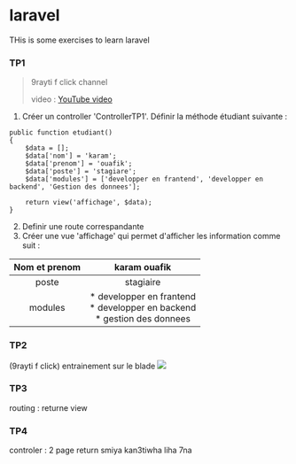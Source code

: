 # laravel

THis is some exercises to learn laravel



### TP1

> 9rayti f click channel
> 
> video : <a href="https://youtu.be/9dGmUvg9QQ0?si=RmUvojuobIsqC3R9">YouTube video</a>

1. Créer un controller 'ControllerTP1'. Définir la méthode étudiant suivante :
```
public function etudiant()
{
    $data = [];
    $data['nom'] = 'karam';
    $data['prenom'] = 'ouafik';
    $data['poste'] = 'stagiare';
    $data['modules'] = ['developper en frantend', 'developper en backend', 'Gestion des donnees'];

    return view('affichage', $data);
}
```
2. Definir une route correspandante
3. Créer une vue 'affichage' qui permet d'afficher les information comme suit :

| Nom et prenom | karam ouafik |
| :-----: | :---: |
| poste | stagiaire |
| modules | * developper en frantend <br> * developper en backend <br> * gestion des donnees |






### TP2
(9rayti f click)
entrainement sur le blade
<img src="https://videonotebook-backend-prod-s3bucket-o7wnhni1juc2.s3.us-west-2.amazonaws.com/2edab29d-5602-4711-aa85-a1659a5abdd6-marked.jpeg?AWSAccessKeyId=ASIASVZU45PP4A5VFJN7&Expires=1701217422&Signature=PmqDoFd3aqag2E27D2ZANUWuX3I%3D&X-Amzn-Trace-Id=Root%3D1-6562900e-19bf1a06409ee667377e7d9d%3BParent%3D438703f82b0c5d95%3BSampled%3D0%3BLineage%3D5400e9d1%3A0&x-amz-security-token=IQoJb3JpZ2luX2VjECgaCXVzLXdlc3QtMiJIMEYCIQC3UByPz87BER%2BzoDF70BocvLXIxmFke4XCFXqjK9z9dgIhAJznG6ysUiq8dTuIcIzc3foUkfecoLUAn5tP7QSltcuKKr4DCIH%2F%2F%2F%2F%2F%2F%2F%2F%2F%2FwEQABoMMTg0MjU3NjcwMTExIgzcfZts1pDGObBe6w0qkgO3UB7sakachHbtBifzwPlzCe4GolALxQ1VRoKu%2FpJ7MzleOGZIxMszovL9n0ZGfxB4vL1nBN5MLo0lLGVI0HAPDnSuLRtp3o%2F%2FkjROggEd7lZm8e4wzX0%2Fo6HM9KPTMnbAEa8LKlqxpadB%2FquYVdEVlMmNiLkzR%2B%2BUDy96MRxAPljcQszBg3rWNQrEO1j587R9ggbnVZB1M2VDcrMvkXvCR6p9H74WWQzOXDNzCUxSAHujVoor17f9UBMC5lRYR6Ax0HflG760xoc1d47EE%2B%2FK1tbQY7duQBhVPWXg5keh2hgWJhgLQ3V5JpGqjTzib%2B%2Fjbcg1V4w%2F2nE%2Bp2OOARvop5wp7qEQ2ooX75WVQFR4M%2BRomb6AAIzVRQ%2BoxKYxAWzxR8xnYkKKOfJTwpfEZ9wnfzyh7qUftV05B12wtuA75nnSulmmj%2BG2mIq3ffGi1A54NJraTbVVVR0pQTDWUqcs6jaHXrP6UM6OuKdFnAXKAkStluPRqSzrSwxbdju7Rffw5tCFbGO5dV3iLx9NFAGmz3Qwho%2BKqwY6nQEychs93ArrC1q%2FCAf6hBaIyGOGo7M5ivPC6j53aGCvxuWbZfWSXVaWy1lft%2BdrgvT6WLqgloNtGYvB975EJQNj1GdJn36QAxA%2BwwkvktgPpMYkEkvtOWnOJ8nAjBpGtjs56zI8d%2F29pxEc1UbgOmzMSrNvRUf9cxbCoegoMSFYlfKJL6waP2XQUX4M0m1a9FDDDzi%2B5p8HEk8WsRPg">

### TP3

routing : returne view 

### TP4

controler : 2 page return smiya kan3tiwha liha 7na 
